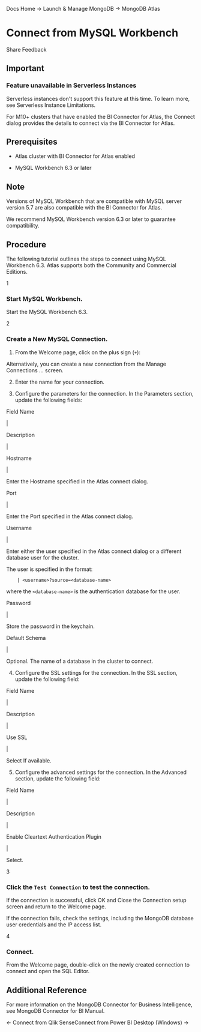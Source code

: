 Docs Home → Launch & Manage MongoDB → MongoDB Atlas

# Connect from MySQL Workbench

Share Feedback

## Important

### Feature unavailable in Serverless Instances

Serverless instances don't support this feature at this time. To learn more,
see Serverless Instance Limitations.

For M10+ clusters that have enabled the BI Connector for Atlas, the Connect
dialog provides the details to connect via the BI Connector for Atlas.

## Prerequisites

  * Atlas cluster with BI Connector for Atlas enabled

  * MySQL Workbench 6.3 or later

## Note

Versions of MySQL Workbench that are compatible with MySQL server version 5.7
are also compatible with the BI Connector for Atlas.

We recommend MySQL Workbench version 6.3 or later to guarantee compatibility.

## Procedure

The following tutorial outlines the steps to connect using MySQL Workbench
6.3. Atlas supports both the Community and Commercial Editions.

1

### Start MySQL Workbench.

Start the MySQL Workbench 6.3.

2

### Create a New MySQL Connection.

  1. From the Welcome page, click on the plus sign (`+`):

Alternatively, you can create a new connection from the Manage Connections ...
screen.

  2. Enter the name for your connection.

  3. Configure the parameters for the connection. In the Parameters section, update the following fields:

Field Name

|

Description  
  
|  
  
Hostname

|

Enter the Hostname specified in the Atlas connect dialog.  
  
Port

|

Enter the Port specified in the Atlas connect dialog.  
  
Username

|

Enter either the user specified in the Atlas connect dialog or a different
database user for the cluster.

The user is specified in the format:

    
        | <username>?source=<database-name>  
      
  
where the `<database-name>` is the authentication database for the user.  
  
Password

|

Store the password in the keychain.  
  
Default Schema

|

Optional. The name of a database in the cluster to connect.  
  
  4. Configure the SSL settings for the connection. In the SSL section, update the following field:

Field Name

|

Description  
  
|  
  
Use SSL

|

Select If available.  
  
  5. Configure the advanced settings for the connection. In the Advanced section, update the following field:

Field Name

|

Description  
  
|  
  
Enable Cleartext Authentication Plugin

|

Select.  
  

3

### Click the `Test Connection` to test the connection.

If the connection is successful, click OK and Close the Connection setup
screen and return to the Welcome page.

If the connection fails, check the settings, including the MongoDB database
user credentials and the IP access list.

4

### Connect.

From the Welcome page, double-click on the newly created connection to connect
and open the SQL Editor.

## Additional Reference

For more information on the MongoDB Connector for Business Intelligence, see
MongoDB Connector for BI Manual.

← Connect from Qlik SenseConnect from Power BI Desktop (Windows) →

